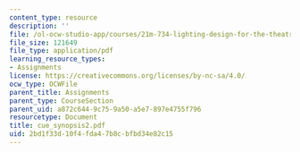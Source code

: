 ```yaml
---
content_type: resource
description: ''
file: /ol-ocw-studio-app/courses/21m-734-lighting-design-for-the-theatre-fall-2003/2bd1f33d10f4fda47b8cbfbd34e82c15_cue_synopsis2.pdf
file_size: 121649
file_type: application/pdf
learning_resource_types:
- Assignments
license: https://creativecommons.org/licenses/by-nc-sa/4.0/
ocw_type: OCWFile
parent_title: Assignments
parent_type: CourseSection
parent_uid: a872c644-9c75-9a50-a5e7-897e4755f796
resourcetype: Document
title: cue_synopsis2.pdf
uid: 2bd1f33d-10f4-fda4-7b8c-bfbd34e82c15
---
```

